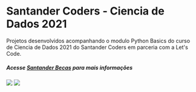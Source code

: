 # Santander Coders - Ciencia de Dados 2021

Projetos desenvolvidos acompanhando o modulo Python Basics do curso de Ciencia de Dados 2021 do Santander Coders em parceria com a Let's Code.

##### Acesse [Santander Becas](https://app.becas-santander.com) para mais informações

[![](https://app.becas-santander.com/assets/images/logo-bolsas.png)](https://app.becas-santander.com)
[![](https://lc-public-assets.s3.sa-east-1.amazonaws.com/images/Logos/logoLcPng.webp)](https://letscode.com.br/)

